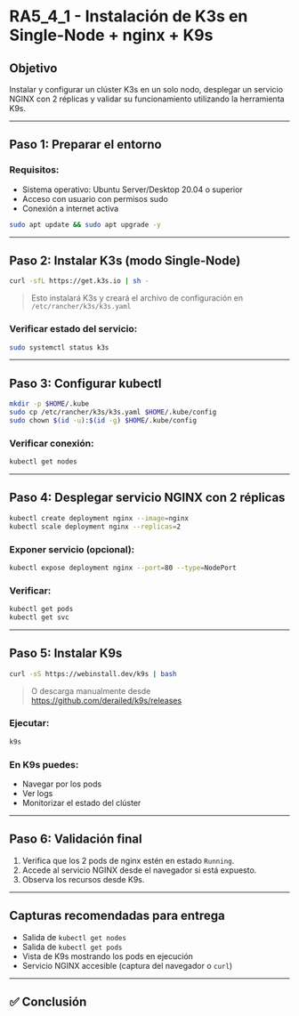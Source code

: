 # RA5_4_1 - Instalación de K3s en Single-Node + nginx + K9s

## Objetivo

Instalar y configurar un clúster K3s en un solo nodo, desplegar un servicio NGINX con 2 réplicas y validar su funcionamiento utilizando la herramienta K9s.

---

## Paso 1: Preparar el entorno

### Requisitos:
- Sistema operativo: Ubuntu Server/Desktop 20.04 o superior
- Acceso con usuario con permisos sudo
- Conexión a internet activa

```bash
sudo apt update && sudo apt upgrade -y
```

---

## Paso 2: Instalar K3s (modo Single-Node)

```bash
curl -sfL https://get.k3s.io | sh -
```

> Esto instalará K3s y creará el archivo de configuración en `/etc/rancher/k3s/k3s.yaml`

### Verificar estado del servicio:
```bash
sudo systemctl status k3s
```

---

## Paso 3: Configurar kubectl

```bash
mkdir -p $HOME/.kube
sudo cp /etc/rancher/k3s/k3s.yaml $HOME/.kube/config
sudo chown $(id -u):$(id -g) $HOME/.kube/config
```

### Verificar conexión:
```bash
kubectl get nodes
```

---

## Paso 4: Desplegar servicio NGINX con 2 réplicas

```bash
kubectl create deployment nginx --image=nginx
kubectl scale deployment nginx --replicas=2
```

### Exponer servicio (opcional):
```bash
kubectl expose deployment nginx --port=80 --type=NodePort
```

### Verificar:
```bash
kubectl get pods
kubectl get svc
```

---

## Paso 5: Instalar K9s

```bash
curl -sS https://webinstall.dev/k9s | bash
```

> O descarga manualmente desde https://github.com/derailed/k9s/releases

### Ejecutar:
```bash
k9s
```

### En K9s puedes:
- Navegar por los pods
- Ver logs
- Monitorizar el estado del clúster

---

## Paso 6: Validación final

1. Verifica que los 2 pods de nginx estén en estado `Running`.
2. Accede al servicio NGINX desde el navegador si está expuesto.
3. Observa los recursos desde K9s.

---

## Capturas recomendadas para entrega
- Salida de `kubectl get nodes`
- Salida de `kubectl get pods`
- Vista de K9s mostrando los pods en ejecución
- Servicio NGINX accesible (captura del navegador o `curl`)

---

## ✅ Conclusión


